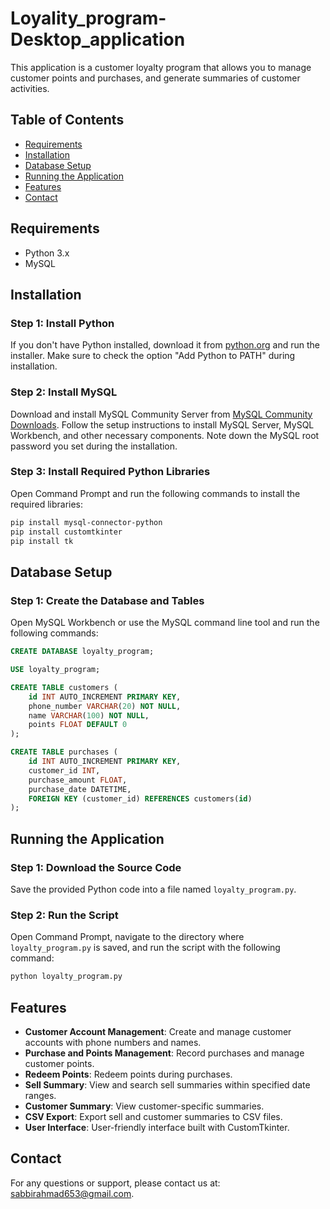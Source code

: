 # Loyality_program-Desktop_application

This application is a customer loyalty program that allows you to manage customer points and purchases, and generate summaries of customer activities.

## Table of Contents

- [Requirements](#requirements)
- [Installation](#installation)
- [Database Setup](#database-setup)
- [Running the Application](#running-the-application)
- [Features](#features)
- [Contact](#contact)

## Requirements

- Python 3.x
- MySQL

## Installation

### Step 1: Install Python

If you don't have Python installed, download it from [python.org](https://www.python.org/downloads/) and run the installer. Make sure to check the option "Add Python to PATH" during installation.

### Step 2: Install MySQL

Download and install MySQL Community Server from [MySQL Community Downloads](https://dev.mysql.com/downloads/mysql/). Follow the setup instructions to install MySQL Server, MySQL Workbench, and other necessary components. Note down the MySQL root password you set during the installation.

### Step 3: Install Required Python Libraries

Open Command Prompt and run the following commands to install the required libraries:

```sh
pip install mysql-connector-python
pip install customtkinter
pip install tk
```

## Database Setup

### Step 1: Create the Database and Tables

Open MySQL Workbench or use the MySQL command line tool and run the following commands:

```sql
CREATE DATABASE loyalty_program;

USE loyalty_program;

CREATE TABLE customers (
    id INT AUTO_INCREMENT PRIMARY KEY,
    phone_number VARCHAR(20) NOT NULL,
    name VARCHAR(100) NOT NULL,
    points FLOAT DEFAULT 0
);

CREATE TABLE purchases (
    id INT AUTO_INCREMENT PRIMARY KEY,
    customer_id INT,
    purchase_amount FLOAT,
    purchase_date DATETIME,
    FOREIGN KEY (customer_id) REFERENCES customers(id)
);
```

## Running the Application

### Step 1: Download the Source Code

Save the provided Python code into a file named `loyalty_program.py`.

### Step 2: Run the Script

Open Command Prompt, navigate to the directory where `loyalty_program.py` is saved, and run the script with the following command:

```sh
python loyalty_program.py
```

## Features

- **Customer Account Management**: Create and manage customer accounts with phone numbers and names.
- **Purchase and Points Management**: Record purchases and manage customer points.
- **Redeem Points**: Redeem points during purchases.
- **Sell Summary**: View and search sell summaries within specified date ranges.
- **Customer Summary**: View customer-specific summaries.
- **CSV Export**: Export sell and customer summaries to CSV files.
- **User Interface**: User-friendly interface built with CustomTkinter.

## Contact

For any questions or support, please contact us at: [sabbirahmad653@gmail.com](mailto:sabbirahmad653@gmail.com).
